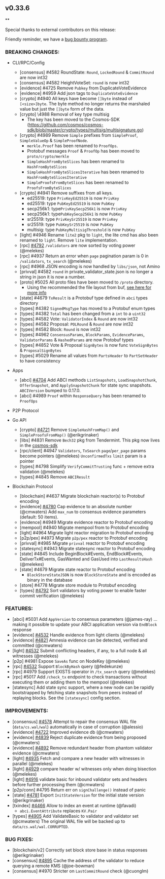 ## v0.33.6

\*\*

Special thanks to external contributors on this release:

Friendly reminder, we have a [bug bounty program](https://hackerone.com/tendermint).

### BREAKING CHANGES:

- CLI/RPC/Config

  
  - [consensus] \#4582 RoundState: `Round`, `LockedRound` & `CommitRound` are now int32
  - [consensus] \#4582 HeightVoteSet: `round` is now int32
  - [evidence] \#4725 Remove `Pubkey` from DuplicateVoteEvidence
  - [evidence] \#4959 Add json tags to `DuplicateVoteEvidence`
  - [crypto] \#4940 All keys have become `[]byte` instead of `[<size>]byte`. The byte method no longer returns the marshaled value but just the `[]byte` form of the data.
  - [crypto] \4988 Removal of key type multisig
    - The key has been moved to the Cosmos-SDK (https://github.com/cosmos/cosmos-sdk/blob/master/crypto/types/multisig/multisignature.go)
  - [crypto] \#4989 Remove `Simple` prefixes from `SimpleProof`, `SimpleValueOp` & `SimpleProofNode`.
      - `merkle.Proof` has been renamed to `ProofOps`.
      - Protobuf messages `Proof` & `ProofOp` has been moved to `proto/crypto/merkle`
      - `SimpleHashFromByteSlices` has been renamed to `HashFromByteSlices`
      - `SimpleHashFromByteSlicesIterative` has been renamed to `HashFromByteSlicesIterative`
      - `SimpleProofsFromByteSlices` has been renamed to `ProofsFromByteSlices`
  - [crypto] \#4941 Remove suffixes from all keys.
    - ed25519: type `PrivKeyEd25519` is now `PrivKey`
    - ed25519: type `PubKeyEd25519` is now `PubKey`
    - secp256k1: type`PrivKeySecp256k1` is now `PrivKey`
    - secp256k1: type`PubKeySecp256k1` is now `PubKey`
    - sr25519: type `PrivKeySr25519` is now `PrivKey`
    - sr25519: type `PubKeySr25519` is now `PubKey`
    - multisig: type `PubKeyMultisigThreshold` is now `PubKey`
  - [light] \#4946 Rename `lite2` pkg to `light`, the lite cmd has also been renamed to `light`. Remove `lite` implementation.
  - [rpc] [\#4792](https://github.com/tendermint/tendermint/pull/4792) `/validators` are now sorted by voting power (@melekes)
  - [rpc] \#4937 Return an error when `page` pagination param is 0 in `/validators`, `tx_search` (@melekes)
  - [rpc] \#4968 JSON encoding is now handled by `libs/json`, not Amino
  - [privval] \#4582 `round` in private_validator_state.json is no longer a string in json it is now a number.
  - [proto] \#5025 All proto files have been moved to `/proto` directory.
    - Using the recommended the file layout from buf, [see here for more info](https://buf.build/docs/lint-checkers#file_layout)
  - [state] \#4679 `TxResult` is a Protobuf type defined in `abci` types directory
  - [types] \#4382  `SignedMsgType` has moved to a Protobuf enum types
  - [types] \#4382 `Total` has been changed from a `int` to a `uint32`
  - [types] \#4582 Vote: `ValidatorIndex` & `Round` are now int32
  - [types] \#4582 Proposal: `POLRound` & `Round` are now int32
  - [types] \#4582 Block: `Round` is now int32
  - [types] \#4962 `ConsensusParams`, `BlockParams`, `EvidenceParams`, `ValidatorParams` & `HashedParams` are now Protobuf types
  - [types] \#4852 Vote & Proposal `SignBytes` is now func `VoteSignBytes` & `ProposalSignBytes`
  - [types] \#5029 Rename all values from `PartsHeader` to `PartSetHeader` to have consistency

- Apps

  - [abci] [\#4704](https://github.com/tendermint/tendermint/pull/4704) Add ABCI methods `ListSnapshots`, `LoadSnapshotChunk`, `OfferSnapshot`, and `ApplySnapshotChunk` for state sync snapshots. `ABCIVersion` bumped to 0.17.0.
  - [abci] \#4989 `Proof` within `ResponseQuery` has been renamed to `ProofOps`

- P2P Protocol

- Go API

  - [crypto] [\#4721](https://github.com/tendermint/tendermint/pull/4721) Remove `SimpleHashFromMap()` and `SimpleProofsFromMap()` (@erikgrinaker)
  - [libs] \#4831 Remove `Bech32` pkg from Tendermint. This pkg now lives in the [cosmos-sdk](https://github.com/cosmos/cosmos-sdk/tree/4173ea5ebad906dd9b45325bed69b9c655504867/types/bech32)
  - [rpc/client] \#4947 `Validators`, `TxSearch` `page`/`per_page` params become pointers (@melekes)
    `UnconfirmedTxs` `limit` param is a pointer
  - [types] \#4798 Simplify `VerifyCommitTrusting` func + remove extra validation (@melekes)
  - [types] \#4845 Remove `ABCIResult`

- Blockchain Protocol

  - [blockchain] \#4637 Migrate blockchain reactor(s) to Protobuf encoding
  - [evidence] [\#4780](https://github.com/tendermint/tendermint/pull/4780) Cap evidence to an absolute number (@cmwaters)
    Add `max_num` to consensus evidence parameters (default: 50 items).
  - [evidence] \#4949 Migrate evidence reactor to Protobuf encoding
  - [mempool] \#4940 Migrate mempool from to Protobuf encoding
  - [light] \#4964 Migrate light reactor migration to Protobuf encoding
  - [p2p/pex] \#4973 Migrate `p2p/pex` reactor to Protobuf encoding
  - [privval] \#4985 Migrate `privval` reactor to Protobuf encoding
  - [statesync] \#4943 Migrate statesync reactor to Protobuf encoding
  - [state] \#4845 Include BeginBlock#Events, EndBlock#Events, DeliverTx#Events, GasWanted and GasUsed into `LastResultsHash` (@melekes)
  - [state] \#4679 Migrate state reactor to Protobuf encoding
    - `BlockStoreStateJSON` is now `BlockStoreState` and is encoded as binary in the database
  - [store] \#4778 Migrate store module to Protobuf encoding
  - [types] [\#4792](https://github.com/tendermint/tendermint/pull/4792) Sort validators by voting power to enable faster commit verification (@melekes)

### FEATURES:

- [abci] \#5031 Add `AppVersion` to consensus parameters (@james-ray)
  ... making it possible to update your ABCI application version via `EndBlock` response
- [evidence] [\#4532](https://github.com/tendermint/tendermint/pull/4532) Handle evidence from light clients (@melekes)
- [evidence] [#4821](https://github.com/tendermint/tendermint/pull/4821) Amnesia evidence can be detected, verified and committed (@cmwaters)
- [light] [\#4532](https://github.com/tendermint/tendermint/pull/4532) Submit conflicting headers, if any, to a full node & all witnesses (@melekes)
- [p2p] \#4981 Expose `SaveAs` func on NodeKey (@melekes)
- [rpc] [\#4532](https://github.com/tendermint/tendermint/pull/4923) Support `BlockByHash` query (@fedekunze)
- [rpc] \#4979 Support EXISTS operator in `/tx_search` query (@melekes)
- [rpc] \#5017 Add `/check_tx` endpoint to check transactions without executing them or adding them to the mempool (@melekes)
- [statesync] Add state sync support, where a new node can be rapidly bootstrapped by fetching state snapshots from peers instead of replaying blocks. See the `[statesync]` config section.

### IMPROVEMENTS:

- [consensus] [\#4578](https://github.com/tendermint/tendermint/issues/4578) Attempt to repair the consensus WAL file (`data/cs.wal/wal`) automatically in case of corruption (@alessio)
- [evidence] [\#4722](https://github.com/tendermint/tendermint/pull/4722) Improved evidence db (@cmwaters)
- [evidence] [\#4839](https://github.com/tendermint/tendermint/pull/4839) Reject duplicate evidence from being proposed (@cmwaters)
- [evidence] [\#4892](https://github.com/tendermint/tendermint/pull/4892) Remove redundant header from phantom validator evidence (@cmwaters)
- [light] [\#4935](https://github.com/tendermint/tendermint/pull/4935) Fetch and compare a new header with witnesses in parallel (@melekes)
- [light] [\#4929](https://github.com/tendermint/tendermint/pull/4929) compare header w/ witnesses only when doing bisection (@melekes)
- [light] [\#4916](https://github.com/tendermint/tendermint/pull/4916) validate basic for inbound validator sets and headers before further processing them (@cmwaters)
- [p2p/conn] \#4795 Return err on `signChallenge()` instead of panic
- [state] [\#4781](https://github.com/tendermint/tendermint/pull/4781) Export `InitStateVersion` for the initial state version (@erikgrinaker)
- [txindex] [\#4466](https://github.com/tendermint/tendermint/pull/4466) Allow to index an event at runtime (@favadi)
  - `abci.EventAttribute` replaces `KV.Pair`
- [types] [\#4905](https://github.com/tendermint/tendermint/pull/4905) Add ValidateBasic to validator and validator set (@cmwaters)
  The original WAL file will be backed up to `data/cs.wal/wal.CORRUPTED`.

### BUG FIXES:

- [blockchain/v2] Correctly set block store base in status responses (@erikgrinaker)
- [consensus] [\#4895](https://github.com/tendermint/tendermint/pull/4895) Cache the address of the validator to reduce querying a remote KMS (@joe-bowman)
- [consensus] \#4970 Stricter on `LastCommitRound` check (@cuonglm)
